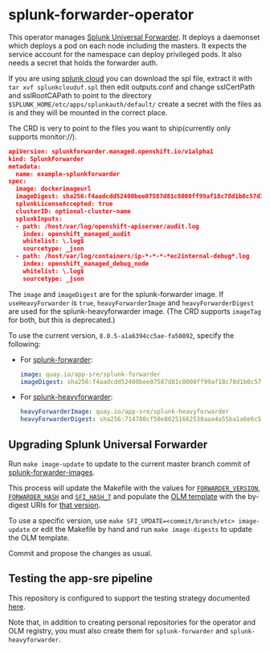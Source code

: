 # splunk-forwarder-operator

This operator manages [Splunk Universal Forwarder](https://docs.splunk.com/Documentation/Forwarder/latest/Forwarder/Abouttheuniversalforwarder). It deploys a daemonset which 
deploys a pod on each node including the masters. It expects the service account
for the namespace can deploy privileged pods. It also needs a secret that holds
the forwarder auth.

If you are using [splunk cloud](https://www.splunk.com/en_us/software/splunk-cloud.html) you can download the spl file, extract it with
`tar xvf splunkclouduf.spl` then edit outputs.conf and change sslCertPath and
sslRootCAPath to point to the directory `$SPLUNK_HOME/etc/apps/splunkauth/default/`
create a secret with the files as is and they will be mounted in the correct place. 

The CRD is very to point to the files you want to ship(currently only supports
monitor://).

```json
apiVersion: splunkforwarder.managed.openshift.io/v1alpha1
kind: SplunkForwarder
metadata:
  name: example-splunkforwarder
spec:
  image: dockerimageurl
  imageDigest: sha256:f4aadcdd52400bee07587d81c8000ff99af18c78d1b0c57d3cb7fe41e3393a66
  splunkLicenseAccepted: true
  clusterID: optional-cluster-name
  splunkInputs:
  - path: /host/var/log/openshift-apiserver/audit.log
    index: openshift_managed_audit
    whitelist: \.log$
    sourcetype: _json
  - path: /host/var/log/containers/ip-*-*-*-*ec2internal-debug*.log
    index: openshift_managed_debug_node
    whitelist: \.log$
    sourcetype: _json
```

The `image` and `imageDigest` are for the splunk-forwarder image.
If `useHeavyForwarder` is `true`, `heavyForwarderImage` and `heavyForwarderDigest` are used for the splunk-heavyforwarder image.
(The CRD supports `imageTag` for both, but this is deprecated.)

To use the current version, `8.0.5-a1a6394cc5ae-fa50892`, specify the following:
- For [splunk-forwarder](https://quay.io/repository/app-sre/splunk-forwarder?tag=8.0.5-a1a6394cc5ae-fa50892&tab=tags):
  ```yaml
  image: quay.io/app-sre/splunk-forwarder
  imageDigest: sha256:f4aadcdd52400bee07587d81c8000ff99af18c78d1b0c57d3cb7fe41e3393a66
  ```
- For [splunk-heavyforwarder](https://quay.io/repository/app-sre/splunk-heavyforwarder?tag=8.0.5-a1a6394cc5ae-fa50892&tab=tags):
  ```yaml
  heavyForwarderImage: quay.io/app-sre/splunk-heavyforwarder
  heavyForwarderDigest: sha256:714780cf50e80251662538aaa4a55ba1a6e6c5aaca7f09d160f628fcbd7a54d8
  ```

## Upgrading Splunk Universal Forwarder

Run `make image-update` to update to the current master branch commit of [splunk-forwarder-images](https://github.com/openshift/splunk-forwarder-images/).

This process will update the Makefile with the values for [`FORWARDER_VERSION`](https://github.com/openshift/splunk-forwarder-images/blob/master/.splunk-version), [`FORWARDER_HASH`](https://github.com/openshift/splunk-forwarder-images/blob/master/.splunk-version-hash) and [`SFI_HASH_7`](https://github.com/openshift/splunk-forwarder-images/blob/fa50892e3ea29cb19e34b287ac4a5dd42aab45ec/Makefile#L14) and populate the [OLM template](hack/olm-registry/olm-artifacts-template.yaml) with the by-digest URIs for [that version](https://github.com/openshift/splunk-forwarder-images/#versioning-and-tagging).

To use a specific version, use `make SFI_UPDATE=<commit/branch/etc> image-update` or edit the Makefile by hand and run `make image-digests` to update the OLM template.

Commit and propose the changes as usual.

## Testing the app-sre pipeline

This repository is configured to support the testing strategy documented
[here](https://github.com/openshift/boilerplate/blob/cc252374715df1910c8f4a8846d38e7b5d00f94f/boilerplate/openshift/golang-osd-operator/app-sre.md).

Note that, in addition to creating personal repositories for the operator and
OLM registry, you must also create them for `splunk-forwarder` and
`splunk-heavyforwarder`.
